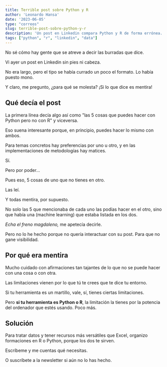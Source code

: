 ```yaml
---
title: Terrible post sobre Python y R
author: 'Leonardo Hansa'
date: '2023-06-05'
type: "correos"
slug: terrible-post-sobre-python-y-r
description: 'Un post en Linkedin compara Python y R de forma errónea. Aquí te cuento por qué.'
tags: ["python", "r", "linkedin", "data"]
---
```


No sé cómo hay gente que se atreve a decir las burradas que dice.

Vi ayer un post en Linkedin sin pies ni cabeza.

No era largo, pero el tipo se había currado un poco el formato. Lo había puesto mono.

Y claro, me pregunto, ¿para qué se molesta? ¡Si lo que dice es mentira!

## Qué decía el post

La primera línea decía algo así como "las 5 cosas que puedes hacer con Python pero no con R" y viceversa.

Eso suena interesante porque, en principio, puedes hacer lo mismo con ambos.

Para temas concretos hay preferencias por uno u otro, y en las implementaciones de metodologías hay matices.

Sí.

Pero por poder...

Pues eso, 5 cosas de uno que no tienes en otro.

Las leí.

Y todas mentira, por supuesto.

No solo las 5 que mencionaba de cada uno las podías hacer en el otro, sino que había una (machine learning) que estaba listada en los dos.

_Echa el freno magdaleno,_ me apetecía decirle.

Pero no lo he hecho porque no quería interactuar con su post. Para que no gane visibilidad.

## Por qué era mentira

Mucho cuidado con afirmaciones tan tajantes de lo que no se puede hacer con una cosa o con otra.

Las limitaciones vienen por lo que tú te crees que te dice tu entorno.

Si tu herramienta es un martillo, vale, sí, tienes ciertas limitaciones.

Pero **si tu herramienta es Python o R**, la limitación la tienes por la potencia del ordenador que estés usando. Poco más.


## Solución


Para tratar datos y tener recursos más versátiles que Excel, organizo formaciones en R o Python, porque los dos te sirven.

Escríbeme y me cuentas qué necesitas.

O suscríbete a la newsletter si aún no lo has hecho.

